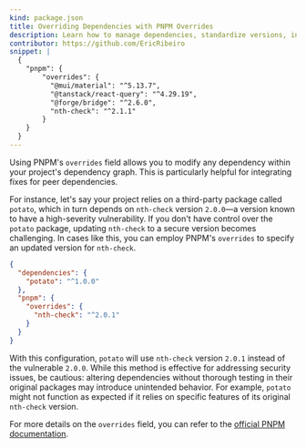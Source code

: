 ```yaml
---
kind: package.json
title: Overriding Dependencies with PNPM Overrides
description: Learn how to manage dependencies, standardize versions, integrate fixes, and swap stock dependencies with forks using PNPM Overrides.
contributor: https://github.com/EricRibeiro
snippet: |
  {
    "pnpm": {
        "overrides": {
          "@mui/material": "^5.13.7",
          "@tanstack/react-query": "^4.29.19",
          "@forge/bridge": "^2.6.0",
          "nth-check": "^2.1.1"
        }
    }
  }
---
```


Using PNPM's `overrides` field allows you to modify any dependency within your project's dependency graph. This is particularly helpful for integrating fixes for peer dependencies.

For instance, let's say your project relies on a third-party package called `potato`, which in turn depends on `nth-check` version `2.0.0`—a version known to have a high-severity vulnerability. If you don't have control over the `potato` package, updating `nth-check` to a secure version becomes challenging. In cases like this, you can employ PNPM's `overrides` to specify an updated version for `nth-check`.

```json
{
  "dependencies": {
    "potato": "^1.0.0"
  },
  "pnpm": {
    "overrides": {
      "nth-check": "^2.0.1"
    }
  }
}
```

With this configuration, `potato` will use `nth-check` version `2.0.1` instead of the vulnerable `2.0.0`. While this method is effective for addressing security issues, be cautious: altering dependencies without thorough testing in their original packages may introduce unintended behavior. For example, `potato` might not function as expected if it relies on specific features of its original `nth-check` version.

For more details on the `overrides` field, you can refer to the [official PNPM documentation](https://pnpm.io/package_json#pnpmoverrides).
